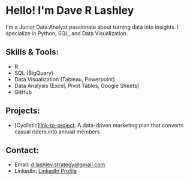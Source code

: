 # Hello! I'm Dave R Lashley
I'm a Junior Data Analyst passionate about turning data into insights. I specialize in Python, SQL, and Data Visualization.

## Skills & Tools:
- R
- SQL (BigQuery)
- Data Visualization (Tableau, Powerpoint)
- Data Analysis (Excel, Pivot Tables, Google Sheets)
- GitHub

## Projects:
- [Cyclistic][link-to-project](https://sites.google.com/view/daverlashley/cyclistic-project): A data-driven marketing plan that converts casual riders into annual members

## Contact:
- Email: [d.lashley.strategy@gmail.com](mailto:d.lashley.strategy@gmail.com)
- LinkedIn: [LinkedIn Profile](https://www.linkedin.com/in/davelashley/)
